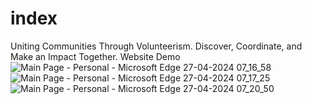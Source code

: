 # index
Uniting Communities Through Volunteerism. Discover, Coordinate, and Make an Impact Together.
Website Demo
![Main Page - Personal - Microsoft​ Edge 27-04-2024 07_16_58](https://github.com/Kushkushal/Volunify/assets/136258142/bb6284e4-517b-41d0-b040-d8d06f10acf6)
![Main Page - Personal - Microsoft​ Edge 27-04-2024 07_17_25](https://github.com/Kushkushal/Volunify/assets/136258142/0c2edd1d-8460-4c88-a23c-49b6ddd4c59f)
![Main Page - Personal - Microsoft​ Edge 27-04-2024 07_20_50](https://github.com/Kushkushal/Volunify/assets/136258142/885262e9-8f7e-4384-a3da-e199b8a58ab0)
